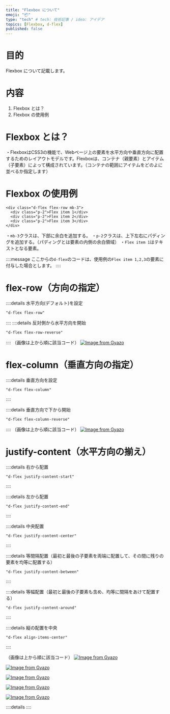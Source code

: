```yaml
---
title: "Flexbox について"
emoji: "📦"
type: "tech" # tech: 技術記事 / idea: アイデア
topics: [Flexbox, d-flex]
published: false
---
```

# 目的
Flexbox について記載します。
# 内容
1. Flexbox とは？
2. Flexbox の使用例

# Flexbox とは？
・FlexboxはCSS3の機能で、Webページ上の要素を水平方向や垂直方向に配置するためのレイアウトモデルです。Flexboxは、コンテナ（親要素）とアイテム（子要素）によって構成されています。（コンテナの範囲にアイテムをどのよに並べるか指定します）
# Flexbox の使用例
```
<div class="d-flex flex-row mb-3">
  <div class="p-2">Flex item 1</div>
  <div class="p-2">Flex item 2</div>
  <div class="p-2">Flex item 3</div>
</div>
```
・```mb-3```クラスは、下部に余白を追加する。
・```p-2```クラスは、上下左右にパディングを追加する。（パディングとは要素の内側の余白領域）
・```Flex item 1```はテキストとなる要素。

::::message 
ここからの```d-flex```のコードは、使用例の```Flex item 1,2,3```の要素に付与した場合とします。
::::

# flex-row（方向の指定）
::::details 水平方向(デフォルト)を設定
```
"d-flex flex-row"
```
::::
::::details 反対側から水平方向を開始
```
"d-flex flex-row-reverse"
```
::::
（画像は上から順に該当コード）
[![Image from Gyazo](https://i.gyazo.com/38a8e44c40f234d29403c42176702c67.png)](https://gyazo.com/38a8e44c40f234d29403c42176702c67)

# flex-column（垂直方向の指定）

::::details 垂直方向を設定
```
"d-flex flex-column"
```
::::

::::details 垂直方向で下から開始
```
"d-flex flex-column-reverse"
```
::::
（画像は上から順に該当コード）
[![Image from Gyazo](https://i.gyazo.com/e2be63f98da8321394f5ca2bb17d68aa.png)](https://gyazo.com/e2be63f98da8321394f5ca2bb17d68aa)

# justify-content（水平方向の揃え）

::::details 右から配置
```
"d-flex justify-content-start"
```
::::

::::details 左から配置
```
"d-flex justify-content-end"
```
::::

::::details 中央配置
```
"d-flex justify-content-center"
```
::::

::::details 等間隔配置（最初と最後の子要素を両端に配置して、その間に残りの要素を均等に配置する）
```
"d-flex justify-content-between"
```
::::

::::details 等幅配置（最初と最後の子要素も含め、均等に間隔をあけて配置する）
```
"d-flex justify-content-around"
```
::::

::::details 縦の配置を中央
```
"d-flex align-items-center"
```
::::

（画像は上から順に該当コード）
[![Image from Gyazo](https://i.gyazo.com/2218444efd1c5971b79261b29f83fdf0.png)](https://gyazo.com/2218444efd1c5971b79261b29f83fdf0)






[![Image from Gyazo](https://i.gyazo.com/3c95a134c1c26e670849dc7c498ee4e7.png)](https://gyazo.com/3c95a134c1c26e670849dc7c498ee4e7)

[![Image from Gyazo](https://i.gyazo.com/46aedd212e9708f294ae11b2cac78d3c.png)](https://gyazo.com/46aedd212e9708f294ae11b2cac78d3c)

[![Image from Gyazo](https://i.gyazo.com/7364e5cda0a58420b2b7fa1beaf0eb21.png)](https://gyazo.com/7364e5cda0a58420b2b7fa1beaf0eb21)

[![Image from Gyazo](https://i.gyazo.com/957e3adb56825dc1ea1e8547298871ad.png)](https://gyazo.com/957e3adb56825dc1ea1e8547298871ad)

::::details
::::